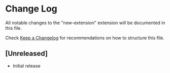 # Change Log

All notable changes to the "new-extension" extension will be documented in this file.

Check [Keep a Changelog](http://keepachangelog.com/) for recommendations on how to structure this file.

## [Unreleased]

- Initial release